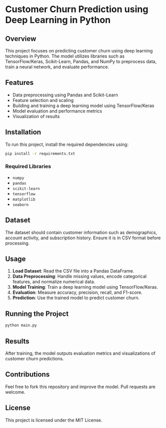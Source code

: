 # Customer Churn Prediction using Deep Learning in Python

## Overview
This project focuses on predicting customer churn using deep learning techniques in Python. The model utilizes libraries such as TensorFlow/Keras, Scikit-Learn, Pandas, and NumPy to preprocess data, train a neural network, and evaluate performance.

## Features
- Data preprocessing using Pandas and Scikit-Learn
- Feature selection and scaling
- Building and training a deep learning model using TensorFlow/Keras
- Model evaluation and performance metrics
- Visualization of results

## Installation
To run this project, install the required dependencies using:
```sh
pip install -r requirements.txt
```

### Required Libraries
- `numpy`
- `pandas`
- `scikit-learn`
- `tensorflow`
- `matplotlib`
- `seaborn`

## Dataset
The dataset should contain customer information such as demographics, account activity, and subscription history. Ensure it is in CSV format before processing.

## Usage
1. **Load Dataset**: Read the CSV file into a Pandas DataFrame.
2. **Data Preprocessing**: Handle missing values, encode categorical features, and normalize numerical data.
3. **Model Training**: Train a deep learning model using TensorFlow/Keras.
4. **Evaluation**: Measure accuracy, precision, recall, and F1-score.
5. **Prediction**: Use the trained model to predict customer churn.

## Running the Project
```sh
python main.py
```

## Results
After training, the model outputs evaluation metrics and visualizations of customer churn predictions.

## Contributions
Feel free to fork this repository and improve the model. Pull requests are welcome.

## License
This project is licensed under the MIT License.

